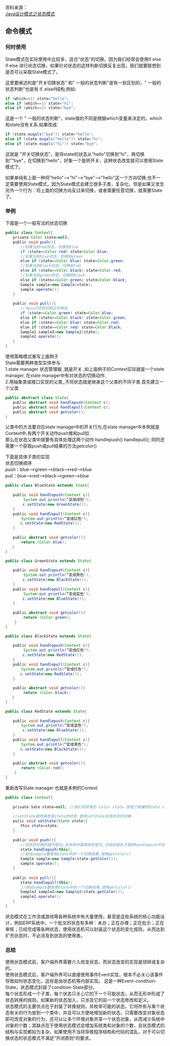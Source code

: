 资料来源：<br/>
[Java设计模式之状态模式](https://blog.csdn.net/jason0539/article/details/45021055)

## 命令模式

### 何时使用

State模式在实际使用中比较多，适合“状态”的切换。因为我们经常会使用If else if else 进行状态切换，如果针对状态的这样判断切换反复出现，我们就要联想到是否可以采取State模式了。

这里要阐述的是"开关切换状态" 和" 一般的状态判断"是有一些区别的，" 一般的状态判断"也是有 if..elseif结构,例如:

```java
if (which==1) state="hello";
else if (which==2) state="hi";
else if (which==3) state="bye";
```

这是一个 " 一般的状态判断”，state值的不同是根据which变量来决定的，which和state没有关系.如果改成:

```java
if (state.euqals("bye")) state="hello";
else if (state.euqals("hello")) state="hi";
else if (state.euqals("hi")) state="bye";
```

这就是 "开关切换状态”，是将state的状态从"hello"切换到”hi"，再切换到"”bye"，在切换到”hello"，好象一个旋转开关，这种状态改变就可以使用State模式了。

如果单纯有上面一种将"hello"-->"hi"-->"bye"-->"hello"这一个方向切换,也不一定需要使用State模式，因为State模式会建立很多子类，复杂化，但是如果又发生另外一个行为：将上面的切换方向反过来切换，或者需要任意切换，就需要State了。

### 举例

下面是一个一般写法的状态切换

```java
public class Context{
　　private Color state=null;
　　public void push(){
　　　　//如果当前red状态，切换到blue
　　　　if (state==Color.red) state=Color.blue;
　　　　//如果当前blue状态，切换到green
　　　　else if (state==Color.blue) state=Color.green;
　　　　//如果当前black状态，切换到red
　　　　else if (state==Color.black) state=Color.red;
　　　　//如果当前green状态，切换到black
　　　　else if (state==Color.green) state=Color.black;
　　　　Sample sample=new Sample(state);
　　　　sample.operate();
　　}
 
　　public void pull(){
　　　　//与push状态切换正好相反
　　　　if (state==Color.green) state=Color.blue;
　　　　else if (state==Color.black) state=Color.green;
　　　　else if (state==Color.blue) state=Color.red;
　　　　else if (state==Color.red) state=Color.black;
　　　　Sample2 sample2=new Sample2(state);
　　　　sample2.operate();
　　}
}
```

使用策略模式重写上面例子<br/>
State需要两种类型实体参与:<br/>
1.state manager 状态管理器 ,就是开关 ,如上面例子的Context实际就是一个state manager, 在state manager中有对状态的切换动作.<br/>
2.用抽象类或接口实现的父类,,不同状态就是继承这个父类的不同子类.首先建立一个父类<br/>

```java
public abstract class State{
　　public abstract void handlepush(Context c);
　　public abstract void handlepull(Context c);
　　public abstract void getcolor();
}
```

父类中的方法要对应state manager中的开关行为,在state manager中本例就是Context中,有两个开关动作push推和pull拉.<br/>
那么在状态父类中就要有具体处理这两个动作:handlepush() handlepull(); 同时还需要一个获取push或pull结果的方法getcolor()

下面是具体子类的实现<br/>
状态切换顺序<br/>
push：blue-->green-->black-->red-->blue<br/>
pull：blue-->red-->black-->green-->blue<br/>

```java
public class BlueState extends State{
 
　　public void handlepush(Context c){
        System.out.println(“变成绿色");
　　　　 c.setState(new GreenState());
　　}
　　public void handlepull(Context c){
       System.out.println(“变成红色");
　　　　c.setState(new RedState());
　　}
 
　　public abstract void getcolor(){
       return (Color.blue);
   }
}
```

```java
public class GreenState extends State{
 
　　public void handlepush(Context c){
        System.out.println(“变成黑色");
　　　　 c.setState(new BlackState());
　　}
　　public void handlepull(Context c){
        System.out.println(“变成蓝色");
　　　 　c.setState(new BlueState());
　　}
 
　　public abstract void getcolor(){
        return (Color.green);
    }
}
```

```java
public class BlackState extends State{
 
　　public void handlepush(Context c){
        System.out.println(“变成红色");
　　　　 c.setState(new RedState());
　　}
　　public void handlepull(Context c){
       System.out.println(“变成红色");
　　　　c.setState(new RedState());
　　}
 
　　public abstract void getcolor(){
        return (Color.black);
   }
}
```

```java
public class RedState extends State{
 
　　public void handlepush(Context c){
       System.out.println(“变成蓝色");
　　　　 c.setState(new BlueState());
　　}
　　public void handlepull(Context c){
       System.out.println(“变成黑色");
　　　　c.setState(new BlackState());
　　}
 
　　public abstract void getcolor(){
       return (Color.red);
    }
}
```

重新改写State manager 也就是本例的Context

```java
public class Context{
 
　　private Sate state=null; //我们将原来的 Color state 改成了新建的State state;
 
　　//setState是用来改变state的状态 使用setState实现状态的切换
　　pulic void setState(State state){
　　　　this.state=state;
　　}
 
　　public void push(){
　　　　//状态的切换的细节部分,在本例中是颜色的变化,已经封装在子类的handlepush中实现,这里无需关心
　　　　state.handlepush(this);
　　　　//假设sample要使用state中的一个切换结果,使用getColor()
　　　　Sample sample=new Sample(state.getColor());
　　　　sample.operate();
　　}
 
　　public void pull(){
　　　　state.handlepull(this);
       //假设sample要使用state中的一个切换结果,使用getColor()
　　　　Sample2 sample2=new Sample2(state.getColor());
　　　　sample2.operate();
　　}
}
```

状态模式在工作流或游戏等各种系统中有大量使用，甚至是这些系统的核心功能设计，例如ERP系统中，一个批文的状态有多种：未办；正在办理；正在批示；正在审核；已经完成等各种状态，使用状态机可以封装这个状态的变化规则，从而达到扩充状态时，不必涉及到状态的使用者。<br/>

### 总结

使用状态模式前，客户端外界需要介入改变状态，而状态改变的实现是琐碎或复杂的。<br/>
使用状态模式后，客户端外界可以直接使用事件Event实现，根本不必关心该事件导致如何状态变化，这些是由状态机等内部实现。
这是一种Event-condition-State，状态模式封装了condition-State部分。<br/>
每个状态形成一个子类，每个状态只关心它的下一个可能状态，从而无形中形成了状态转换的规则。如果新的状态加入，只涉及它的前一个状态修改和定义。<br/>
状态模式的主要优点在于封装了转换规则，并枚举可能的状态，它将所有与某个状态有关的行为放到一个类中，并且可以方便地增加新的状态，只需要改变对象状态即可改变对象的行为，还可以让多个环境对象共享一个状态对象，从而减少系统中对象的个数；其缺点在于使用状态模式会增加系统类和对象的个数，且状态模式的结构与实现都较为复杂，如果使用不当将导致程序结构和代码的混乱，对于可以切换状态的状态模式不满足“开闭原则”的要求。<br/>


